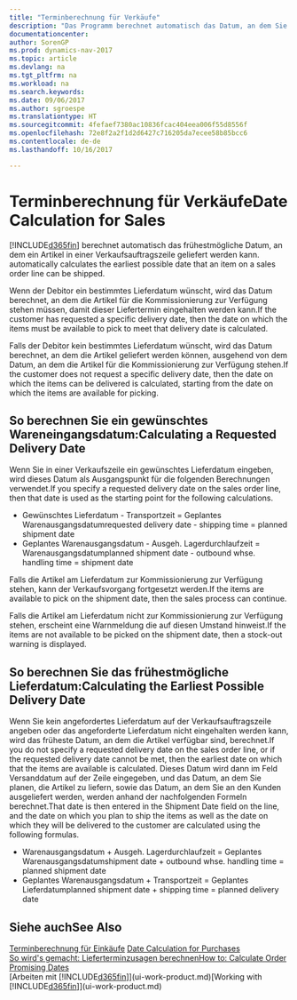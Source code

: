 ```yaml
---
title: "Terminberechnung für Verkäufe"
description: "Das Programm berechnet automatisch das Datum, an dem Sie einen Artikel bestellen müssen, damit er zu einem bestimmten Datum im Lagerbestand vorhanden ist. Dies ist das Datum, an dem Sie erwarten können, dass Artikel, die an einem bestimmten Datum bestellt wurden, zur Kommissionierung verfügbar sind."
documentationcenter: 
author: SorenGP
ms.prod: dynamics-nav-2017
ms.topic: article
ms.devlang: na
ms.tgt_pltfrm: na
ms.workload: na
ms.search.keywords: 
ms.date: 09/06/2017
ms.author: sgroespe
ms.translationtype: HT
ms.sourcegitcommit: 4fefaef7380ac10836fcac404eea006f55d8556f
ms.openlocfilehash: 72e8f2a2f1d2d6427c716205da7ecee58b85bcc6
ms.contentlocale: de-de
ms.lasthandoff: 10/16/2017

---
```

# <a name="date-calculation-for-sales"></a><span data-ttu-id="469d9-104">Terminberechnung für Verkäufe</span><span class="sxs-lookup"><span data-stu-id="469d9-104">Date Calculation for Sales</span></span>
[!INCLUDE[d365fin](includes/d365fin_md.md)]<span data-ttu-id="469d9-105"> berechnet automatisch das frühestmögliche Datum, an dem ein Artikel in einer Verkaufsauftragszeile geliefert werden kann.</span><span class="sxs-lookup"><span data-stu-id="469d9-105"> automatically calculates the earliest possible date that an item on a sales order line can be shipped.</span></span>

<span data-ttu-id="469d9-106">Wenn der Debitor ein bestimmtes Lieferdatum wünscht, wird das Datum berechnet, an dem die Artikel für die Kommissionierung zur Verfügung stehen müssen, damit dieser Liefertermin eingehalten werden kann.</span><span class="sxs-lookup"><span data-stu-id="469d9-106">If the customer has requested a specific delivery date, then the date on which the items must be available to pick to meet that delivery date is calculated.</span></span>

<span data-ttu-id="469d9-107">Falls der Debitor kein bestimmtes Lieferdatum wünscht, wird das Datum berechnet, an dem die Artikel geliefert werden können, ausgehend von dem Datum, an dem die Artikel für die Kommissionierung zur Verfügung stehen.</span><span class="sxs-lookup"><span data-stu-id="469d9-107">If the customer does not request a specific delivery date, then the date on which the items can be delivered is calculated, starting from the date on which the items are available for picking.</span></span>

## <a name="calculating-a-requested-delivery-date"></a><span data-ttu-id="469d9-108">So berechnen Sie ein gewünschtes Wareneingangsdatum:</span><span class="sxs-lookup"><span data-stu-id="469d9-108">Calculating a Requested Delivery Date</span></span>
<span data-ttu-id="469d9-109">Wenn Sie in einer Verkaufszeile ein gewünschtes Lieferdatum eingeben, wird dieses Datum als Ausgangspunkt für die folgenden Berechnungen verwendet.</span><span class="sxs-lookup"><span data-stu-id="469d9-109">If you specify a requested delivery date on the sales order line, then that date is used as the starting point for the following calculations.</span></span>

- <span data-ttu-id="469d9-110">Gewünschtes Lieferdatum - Transportzeit = Geplantes Warenausgangsdatum</span><span class="sxs-lookup"><span data-stu-id="469d9-110">requested delivery date - shipping time = planned shipment date</span></span>
- <span data-ttu-id="469d9-111">Geplantes Warenausgangsdatum - Ausgeh. Lagerdurchlaufzeit = Warenausgangsdatum</span><span class="sxs-lookup"><span data-stu-id="469d9-111">planned shipment date - outbound whse. handling time = shipment date</span></span>

<span data-ttu-id="469d9-112">Falls die Artikel am Lieferdatum zur Kommissionierung zur Verfügung stehen, kann der Verkaufsvorgang fortgesetzt werden.</span><span class="sxs-lookup"><span data-stu-id="469d9-112">If the items are available to pick on the shipment date, then the sales process can continue.</span></span>

<span data-ttu-id="469d9-113">Falls die Artikel am Lieferdatum nicht zur Kommissionierung zur Verfügung stehen, erscheint eine Warnmeldung die auf diesen Umstand hinweist.</span><span class="sxs-lookup"><span data-stu-id="469d9-113">If the items are not available to be picked on the shipment date, then a stock-out warning is displayed.</span></span>

## <a name="calculating-the-earliest-possible-delivery-date"></a><span data-ttu-id="469d9-114">So berechnen Sie das frühestmögliche Lieferdatum:</span><span class="sxs-lookup"><span data-stu-id="469d9-114">Calculating the Earliest Possible Delivery Date</span></span>
<span data-ttu-id="469d9-115">Wenn Sie kein angefordertes Lieferdatum auf der Verkaufsauftragszeile angeben oder das angeforderte Lieferdatum nicht eingehalten werden kann, wird das früheste Datum, an dem die Artikel verfügbar sind, berechnet.</span><span class="sxs-lookup"><span data-stu-id="469d9-115">If you do not specify a requested delivery date on the sales order line, or if the requested delivery date cannot be met, then the earliest date on which that the items are available is calculated.</span></span> <span data-ttu-id="469d9-116">Dieses Datum wird dann im Feld Versanddatum auf der Zeile eingegeben, und das Datum, an dem Sie planen, die Artikel zu liefern, sowie das Datum, an dem Sie an den Kunden ausgeliefert werden, werden anhand der nachfolgenden Formeln berechnet.</span><span class="sxs-lookup"><span data-stu-id="469d9-116">That date is then entered in the Shipment Date field on the line, and the date on which you plan to ship the items as well as the date on which they will be delivered to the customer are calculated using the following formulas.</span></span>

- <span data-ttu-id="469d9-117">Warenausgangsdatum + Ausgeh. Lagerdurchlaufzeit = Geplantes Warenausgangsdatum</span><span class="sxs-lookup"><span data-stu-id="469d9-117">shipment date + outbound whse. handling time = planned shipment date</span></span>
- <span data-ttu-id="469d9-118">Geplantes Warenausgangsdatum + Transportzeit = Geplantes Lieferdatum</span><span class="sxs-lookup"><span data-stu-id="469d9-118">planned shipment date + shipping time = planned delivery date</span></span>


## <a name="see-also"></a><span data-ttu-id="469d9-119">Siehe auch</span><span class="sxs-lookup"><span data-stu-id="469d9-119">See Also</span></span>  
 <span data-ttu-id="469d9-120">[Terminberechnung für Einkäufe](purchasing-date-calculation-for-purchases.md) </span><span class="sxs-lookup"><span data-stu-id="469d9-120">[Date Calculation for Purchases](purchasing-date-calculation-for-purchases.md) </span></span>  
 [<span data-ttu-id="469d9-121">So wird's gemacht: Lieferterminzusagen berechnen</span><span class="sxs-lookup"><span data-stu-id="469d9-121">How to: Calculate Order Promising Dates</span></span>](sales-how-to-calculate-order-promising-dates.md)  
 <span data-ttu-id="469d9-122">[Arbeiten mit [!INCLUDE[d365fin](includes/d365fin_md.md)]](ui-work-product.md)</span><span class="sxs-lookup"><span data-stu-id="469d9-122">[Working with [!INCLUDE[d365fin](includes/d365fin_md.md)]](ui-work-product.md)</span></span>

